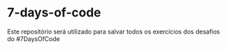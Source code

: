 # 7-days-of-code
Este repositório será utilizado para salvar todos os exercícios dos desafios do #7DaysOfCode
